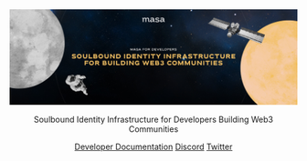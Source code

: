 <a href="https://developers.masa.finance">
    <img src="https://github.com/masa-finance/.github/blob/c52ec08bbedf515b193e19d5ca6e0065c1a0fdbd/assets/Github%20profile%20v2.jpg"/>
</a>

<p align="center">
    Soulbound Identity Infrastructure for Developers Building Web3 Communities
</p>

<p align="center">
    <a href="https://developers.masa.finance">Developer Documentation</a>
    <a href="https://discord.gg/HyHGaKhaKs">Discord</a>
    <a href="https://mobile.twitter.com/getmasafi">Twitter</a>
</p>
